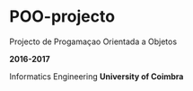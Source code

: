 # POO-projecto

Projecto de Progamaçao Orientada a Objetos

__2016-2017__

Informatics Engineering __University of Coimbra__
